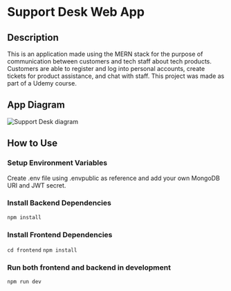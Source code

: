 # Support Desk Web App

## Description
This is an application made using the MERN stack for the purpose of communication between customers and tech staff about tech products. Customers are able to register and log into personal accounts, create tickets for product assistance, and chat with staff. This project was made as part of a Udemy course.

## App Diagram
![Support Desk diagram](https://user-images.githubusercontent.com/89936824/175428250-01798ee0-5264-4d83-acaa-a2d9349fe702.jpeg)

## How to Use
### Setup Environment Variables
Create .env file using .envpublic as reference and add your own MongoDB URI and JWT secret.
### Install Backend Dependencies
`npm install`
### Install Frontend Dependencies
`cd frontend`
`npm install`
### Run both frontend and backend in development
`npm run dev`